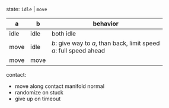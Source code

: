 state: `idle` | `move`

a | b | behavior
--|--|--
idle | idle | both idle
move | idle | _b_: give way to _a_, than back, limit speed <br/> _a_: full speed ahead
move | move | 

contact:
- move along contact manifold normal
- randomize on stuck
- give up on timeout
